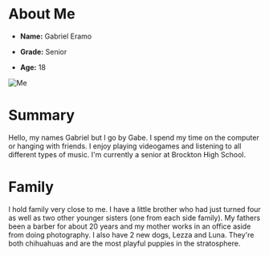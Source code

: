 # About Me
 
 - **Name:** Gabriel Eramo
 
 - **Grade:** Senior
 
 - **Age:** 18
 
 ![Me](https://statici.behindthevoiceactors.com/behindthevoiceactors/_img/chars/jojo-mcdodd-horton-hears-a-who-6.37.jpg)
 
 # Summary

 Hello, my names Gabriel but I go by Gabe. I spend my time on the computer or hanging with friends. I enjoy playing videogames and listening to all different types of music. I'm currently a senior at Brockton High School. 

 # Family

I hold family very close to me. I have a little brother who had just turned four as well as two other younger sisters (one from each side family). My fathers been a barber for about 20 years and my mother works in an office aside from doing photography. I also have 2 new dogs, Lezza and Luna. They're both chihuahuas and are the most playful puppies in the stratosphere.